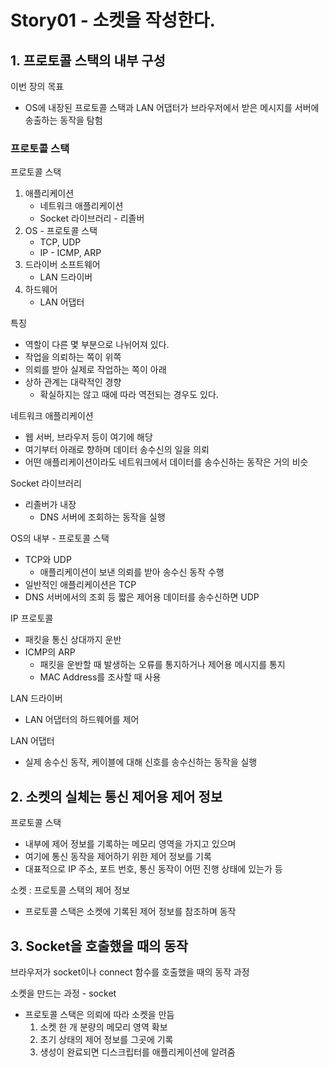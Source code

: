 # Story01 - 소켓을 작성한다.
## 1. 프로토콜 스택의 내부 구성

이번 장의 목표
* OS에 내장된 프로토콜 스택과 LAN 어댑터가 브라우저에서 받은 메시지를 서버에 송출하는 동작을 탐험


### 프로토콜 스택

프로토콜 스택
1. 애플리케이션
   * 네트워크 애플리케이션
   * Socket 라이브러리 - 리졸버
2. OS - 프로토콜 스택
   * TCP, UDP
   * IP - ICMP, ARP
3. 드라이버 소프트웨어
   * LAN 드라이버
4. 하드웨어
   * LAN 어댑터

특징
* 역할이 다른 몇 부분으로 나뉘어져 있다.
* 작업을 의뢰하는 쪽이 위쪽
* 의뢰를 받아 실제로 작업하는 쪽이 아래
* 상하 관계는 대략적인 경향
  * 확실하지는 않고 때에 따라 역전되는 경우도 있다.

네트워크 애플리케이션
* 웹 서버, 브라우저 등이 여기에 해당
* 여기부터 아래로 향하며 데이터 송수신의 일을 의뢰
* 어떤 애플리케이션이라도 네트워크에서 데이터를 송수신하는 동작은 거의 비슷

Socket 라이브러리
* 리졸버가 내장
  * DNS 서버에 조회하는 동작을 실행

OS의 내부 - 프로토콜 스택
* TCP와 UDP
  * 애플리케이션이 보낸 의뢰를 받아 송수신 동작 수행
* 일반적인 애플리케이션은 TCP
* DNS 서버에서의 조회 등 짧은 제어용 데이터를 송수신하면 UDP

IP 프로토콜
* 패킷을 통신 상대까지 운반
* ICMP의 ARP 
  * 패킷을 운반할 때 발생하는 오류를 통지하거나 제어용 메시지를 통지
  * MAC Address를 조사할 때 사용

LAN 드라이버
* LAN 어댑터의 하드웨어를 제어

LAN 어댑터
* 실제 송수신 동작, 케이블에 대해 신호를 송수신하는 동작을 실행

## 2. 소켓의 실체는 통신 제어용 제어 정보 

프로토콜 스택
* 내부에 제어 정보를 기록하는 메모리 영역을 가지고 있으며
* 여기에 통신 동작을 제어하기 위한 제어 정보를 기록
* 대표적으로 IP 주소, 포트 번호, 통신 동작이 어떤 진행 상태에 있는가 등

소켓 : 프로토콜 스택의 제어 정보
* 프로토콜 스택은 소켓에 기록된 제어 정보를 참조하며 동작

## 3. Socket을 호출했을 때의 동작
브라우저가 socket이나 connect 함수를 호출했을 때의 동작 과정

소켓을 만드는 과정 - socket
* 프로토콜 스택은 의뢰에 따라 소켓을 만듬
  1. 소켓 한 개 분량의 메모리 영역 확보
  2. 초기 상태의 제어 정보를 그곳에 기록
  3. 생성이 완료되면 디스크립터를 애플리케이션에 알려줌